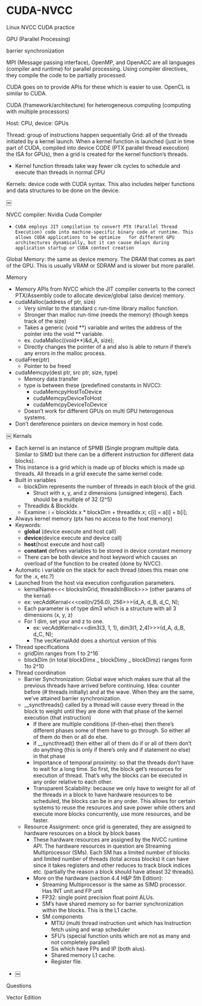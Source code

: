 # CUDA-NVCC

Linux NVCC CUDA practice

GPU (Parallel Processing)

barrier synchronization

MPI (Message passing interface), OpenMP, and OpenACC are all languages (compiler and runtime) for parallel processing. Using compiler directives, they compile the code to be partially processed.

CUDA goes on to provide APIs for these which is easier to use.
OpenCL is similar to CUDA.

CUDA (framework/architecture) for heterogeneous computing (computing with multiple processors)

Host: CPU, device: GPUs

Thread: group of instructions happen sequentially
Grid: all of the threads initiated by a kernel launch.
When a kernel function is launched (just in time part of CUDA, compiled into device CODE (PTX parallel thread execution) the ISA for GPUs), then a grid is created for the kernel function’s threads.

- Kernel function threads take way fewer clk cycles to schedule and execute than threads in normal CPU

Kernels: device code with CUDA syntax. This also includes helper functions and data structures to be done on the device.

￼

NVCC compiler: Nvidia Cuda Compiler

-     CUDA employs JIT compilation to convert PTX (Parallel Thread Execution) code into machine-specific binary code at runtime. This allows CUDA applications to be optimize 	for different GPU architectures dynamically, but it can cause delays during application startup or CUDA context creation

Global Memory: the same as device memory. The DRAM that comes as part of the GPU. This is usually VRAM or SDRAM and is slower but more parallel.

Memory

- Memory APIs from NVCC which the JIT compiler converts to the correct PTX/Assembly code to allocate device/global (also device) memory.
- cudaMalloc(address of ptr, size)
  - Very similar to the standard c run-time library malloc function.
  - Stronger than malloc run-time (needs the memory) (though keeps track of the size)
  - Takes a generic (void **) variable and writes the address of the pointer into the void ** variable.
  - ex. cudaMalloc((void\*\*)&d_A, size);
  - Directly changes the pointer of a and also is able to return if there’s any errors in the malloc process.
- cudaFree(ptr)
  - Pointer to be freed
- cudaMemcpy(dest ptr, src ptr, size, type)
  - Memory data transfer
  - type is between these (predefined constants in NVCC):
    - cudaMemcpyHostToDevice
    - cudaMemcpyDeviceToHost
    - cudaMemcpyDeviceToDevice
  - Doesn’t work for different GPUs on multi GPU heterogenous systems.
- Don’t dereference pointers on device memory in host code.

￼
Kernals

- Each kernel is an instance of SPMB (Single program multiple data. Similar to SIMD but there can be a different instruction for different data blocks).
- This instance is a grid which is made up of blocks which is made up threads. All threads in a grid execute the same kernel code.
- Built in variables
  - blockDim represents the number of threads in each block of the grid.
    - Struct with x, y, and z dimensions (unsigned integers). Each should be a multiple of 32 (2^5)
  - ThreadIdx & BlockIdx.
  - Examine: i = blockIdx.x \* blockDim + threadIdx.x; c[i] = a[i] + b[i];
- Always kernel memory (ptx has no access to the host memory)
- Keywords:
  - **global** (device execute and host call)
  - **device**(device execute and device call)
  - **host**(host execute and host call)
  - **constant** defines variables to be stored in device constant memory
  - There can be both device and host keyword which causes an overload of the function to be created (done by NVCC).
- Automatic i variable on the stack for each thread (does this mean one for the .x, etc.?)
- Launched from the host via execution configuration parameters.
  - kernalName<<< blocksInGrid, threadsInBlock>>> (other params of the kernal)
  - ex: vecAddKernal<<<ceil(n/256.0), 256>>>(d_A, d_B, d_C, N);
  - Each parameter is of type dim3 which is a structure with all 3 dimensions (x, y, z)
  - For 1 dim, set your and z to one.
    - ex: vecAddKernal<<<dim3(3, 1, 1), dim3(1, 2,4)>>>(d_A, d_B, d_C, N);
    - The vecKernalAdd does a shortcut version of this
- Thread specifications
  - gridDim ranges from 1 to 2^16
  - blockDim (in total blockDimx _ blockDimy _ blockDimz) ranges form 1to 2^10
- Thread coordination
  - Barrier Synchronization: Global wave which makes sure that all the previous threads have arrived before continuing. Idea: counter before (# threads initially) and at the wave. When they are the same, we’ve attained barrier synchronization.
  - \_\_syncthreads() called by a thread will cause every thread in the block to weight until they are done with that phase of the kernel execution (that instruction)
    - If there are multiple conditions (if-then-else) then there’s different phases some of them have to go through. So either all of them do then or all do else.
    - if \_\_syncthread() then either all of them do if or all of them don’t do anything (this is only if there’s only and if statement no else) in that phase
    - Importance of temporal proximity: so that the threads don’t have to wait for a long time. So first, the block get’s resources for execution of thread. That’s why the blocks can be executed in any order relative to each other.
    - Transparent Scalability: because we only have to weight for all of the threads in a block to have hardware resources to be scheduled, the blocks can be in any order. This allows for certain systems to reuse the resources and save power while others and execute more blocks concurrently, use more resources, and be faster.
  - Resource Assignment: once grid is generated, they are assigned to hardware resources on a block by block bases
    - These hardware resources are assigned by the NVCC runtime API. The hardware resources in question are Streaming Multiprocessor (SMs). Each SM has a limited number of blocks and limited number of threads (total across blocks) it can have since it takes registers and other reduces to track block indices etc. (partially the reason a block should have atleast 32 threads).
    - More on the hardware (section 4.4 H&P 5th Edition):
      - Streaming Multiprocessor is the same as SIMD processor. Has INT unit and FP unit
      - FP32: single point precision float point ALUs.
      - SM’s have shared memory so for barrier synchronization within the blocks. This is the L1 cache.
      - SM components
        - MTIU (multi thread instruction unit which has Instruction fetch using and wrap scheduler
        - SFU’s (special function units which are not as many and not completely parallel)
        - Sis which have FPs and IP (both alus).
        - Shared memory L1 cache.
        - Register file.

* ￼

Questions

Vector Edition
